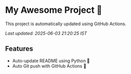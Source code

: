 # My Awesome Project 🚀

This project is automatically updated using GitHub Actions.

_Last updated: 2025-06-03 21:20:25 IST_

## Features
- Auto-update README using Python 🐍
- Auto Git push with GitHub Actions 🤖
